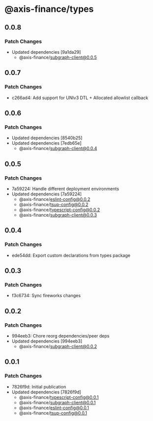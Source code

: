 # @axis-finance/types

## 0.0.8

### Patch Changes

- Updated dependencies [9a1da29]
  - @axis-finance/subgraph-client@0.0.5

## 0.0.7

### Patch Changes

- c266ad4: Add support for UNIv3 DTL + Allocated allowlist callback

## 0.0.6

### Patch Changes

- Updated dependencies [8540b25]
- Updated dependencies [7edb65e]
  - @axis-finance/subgraph-client@0.0.4

## 0.0.5

### Patch Changes

- 7a59224: Handle different deployment environments
- Updated dependencies [7a59224]
  - @axis-finance/eslint-config@0.0.2
  - @axis-finance/tsup-config@0.0.2
  - @axis-finance/typescript-config@0.0.2
  - @axis-finance/subgraph-client@0.0.3

## 0.0.4

### Patch Changes

- ede54dd: Export custom declarations from types package

## 0.0.3

### Patch Changes

- f3c6734: Sync fireworks changes

## 0.0.2

### Patch Changes

- 994eeb3: Chore reorg dependencies/peer deps
- Updated dependencies [994eeb3]
  - @axis-finance/subgraph-client@0.0.2

## 0.0.1

### Patch Changes

- 7826f9d: Initial publication
- Updated dependencies [7826f9d]
  - @axis-finance/typescript-config@0.0.1
  - @axis-finance/subgraph-client@0.0.1
  - @axis-finance/eslint-config@0.0.1
  - @axis-finance/tsup-config@0.0.1
